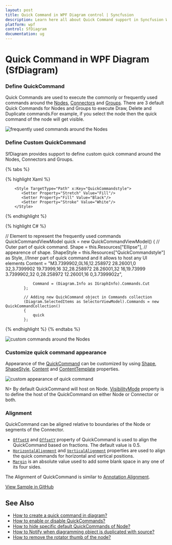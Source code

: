 ```yaml
---
layout: post
title: Quick Command in WPF Diagram control | Syncfusion
description: Learn here all about Quick Command support in Syncfusion WPF Diagram (SfDiagram) control, its elements and more.
platform: wpf
control: SfDiagram
documentation: ug
---
```


# Quick Command in WPF Diagram (SfDiagram)

### Define QuickCommand

Quick Commands are used to execute the commonly or frequently used commands around the [Nodes](https://help.syncfusion.com/cr/wpf/Syncfusion.UI.Xaml.Diagram.NodeViewModel.html), [Connectors](https://help.syncfusion.com/cr/wpf/Syncfusion.UI.Xaml.Diagram.ConnectorViewModel.html) and [Groups](https://help.syncfusion.com/cr/wpf/Syncfusion.UI.Xaml.Diagram.GroupViewModel.html). There are 3 default Quick Commands for Nodes and Groups to execute Draw, Delete and Duplicate commands.For example, if you select the node then the quick command of the node will get visible.

![frequently used commands around the Nodes](Interaction_images/QuickCommand_img.png)

### Define Custom QuickCommand

SfDiagram provides support to define custom quick command around the Nodes, Connectors and Groups.

{% tabs %}

{% highlight Xaml %}

        <Style TargetType="Path" x:Key="QuickCommandstyle">
           <Setter Property="Stretch" Value="Fill"/>
           <Setter Property="Fill" Value="Black"/>
           <Setter Property="Stroke" Value="White"/>
        </Style>

{% endhighlight %}

{% highlight C# %}

 // Element to represent the frequently used commands
            QuickCommandViewModel quick = new QuickCommandViewModel()
            {
                // Outer part of quick command.
                Shape = this.Resources["Ellipse"],
               // appearence of shape.
                ShapeStyle = this.Resources["QuickCommandstyle"] as Style,
                //Inner part of quick command and it allows to host any UI elements
                Content =
                    "M3.7399902,0L16,12.258972 28.26001,0 32,3.7399902 19.73999,16 32,28.258972 28.26001,32 16,19.73999 3.7399902,32 0,28.258972 12.26001,16 0,3.7399902z",
               
                Command = (Diagram.Info as IGraphInfo).Commands.Cut
            };

            // Adding new QuickCommand object in Commands collection
            (Diagram.SelectedItems as SelectorViewModel).Commands = new QuickCommandCollection()
            {
                quick
            };

{% endhighlight %}
{% endtabs %}   

![custom commands around the Nodes](Interaction_images/QuickCommand_img2.png)

### Customize quick command appearance

Appearance of the [QuickCommand](https://help.syncfusion.com/cr/wpf/Syncfusion.UI.Xaml.Diagram.QuickCommandViewModel.html) can be customized by using [Shape](https://help.syncfusion.com/cr/wpf/Syncfusion.UI.Xaml.Diagram.QuickCommandViewModel.html#Syncfusion_UI_Xaml_Diagram_QuickCommandViewModel_Shape), [ShapeStyle](https://help.syncfusion.com/cr/wpf/Syncfusion.UI.Xaml.Diagram.QuickCommandViewModel.html#Syncfusion_UI_Xaml_Diagram_QuickCommandViewModel_ShapeStyle), [Content](https://help.syncfusion.com/cr/wpf/Syncfusion.UI.Xaml.Diagram.QuickCommandViewModel.html#Syncfusion_UI_Xaml_Diagram_QuickCommandViewModel_Content) and [ContentTemplate](https://help.syncfusion.com/cr/wpf/Syncfusion.UI.Xaml.Diagram.QuickCommandViewModel.html#Syncfusion_UI_Xaml_Diagram_QuickCommandViewModel_ContentTemplate) properties.

![custom appearance of quick command](Interaction_images/quickcommand_img3.png)

N> By default QuickCommand will host on Node. [VisibilityMode](https://help.syncfusion.com/cr/wpf/Syncfusion.UI.Xaml.Diagram.QuickCommandViewModel.html#Syncfusion_UI_Xaml_Diagram_QuickCommandViewModel_VisibilityMode) property is to define the host of the QuickCommand on either Node or Connector or both.    

### Alignment

QuickCommand can be aligned relative to boundaries of the Node or segments of the Connector. 

* [`OffsetX`](https://help.syncfusion.com/cr/wpf/Syncfusion.UI.Xaml.Diagram.QuickCommandViewModel.html#Syncfusion_UI_Xaml_Diagram_QuickCommandViewModel_OffsetX) and [`OffsetY`](https://help.syncfusion.com/cr/wpf/Syncfusion.UI.Xaml.Diagram.QuickCommandViewModel.html#Syncfusion_UI_Xaml_Diagram_QuickCommandViewModel_OffsetY) property of QuickCommand is used to align the QuickCommand based on fractions. The default value is 0.5.
* [`HorizontalAlignment`](https://help.syncfusion.com/cr/wpf/Syncfusion.UI.Xaml.Diagram.QuickCommandViewModel.html#Syncfusion_UI_Xaml_Diagram_QuickCommandViewModel_HorizontalAlignment) and [`VerticalAlignment`](https://help.syncfusion.com/cr/wpf/Syncfusion.UI.Xaml.Diagram.QuickCommandViewModel.html#Syncfusion_UI_Xaml_Diagram_QuickCommandViewModel_VerticalAlignment) properties are used to align the quick commands for horizontal and vertical positions.
* [`Margin`](https://help.syncfusion.com/cr/wpf/Syncfusion.UI.Xaml.Diagram.QuickCommandViewModel.html#Syncfusion_UI_Xaml_Diagram_QuickCommandViewModel_Margin) is an absolute value used to add some blank space in any one of its four sides.

The Alignment of QuickCommand is similar  to [Annotation Alignment](https://help.syncfusion.com/wpf/sfdiagram/annotation/positioningandappearance).   


[View Sample in GitHub](https://github.com/SyncfusionExamples/WPF-Diagram-Examples/tree/master/Samples/Interaction/CustomQuickCommand)

## See Also

* [How to create a quick command in diagram?](https://www.syncfusion.com/kb/10403/how-to-create-a-quick-command-in-diagram)
* [How to enable or disable QuickCommands?](https://www.syncfusion.com/kb/6351/how-to-enable-or-disable-quickcommands)
* [How to hide specific default QuickCommands of Node?](https://www.syncfusion.com/kb/13236/how-to-hide-specific-default-quickcommands-of-node-in-wpf-diagramsfdiagram)
* [How to Notify when diagramming object is duplicated with source?](https://support.syncfusion.com/kb/article/6268/how-to-notify-when-diagramming-object-is-duplicated-with-source-in-wpf-diagram-sfdiagram)
* [How to remove the rotator thumb of the node?](https://support.syncfusion.com/kb/article/5943/how-to-remove-rotator-of-the-node-in-wpf-diagram-sfdiagram)